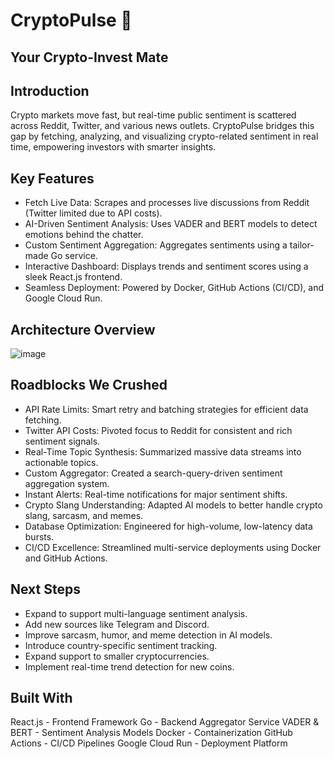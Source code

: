 # CryptoPulse 🚀
## Your Crypto-Invest Mate

## Introduction
Crypto markets move fast, but real-time public sentiment is scattered across Reddit, Twitter, and various news outlets.
CryptoPulse bridges this gap by fetching, analyzing, and visualizing crypto-related sentiment in real time, empowering investors with smarter insights.

## Key Features
- Fetch Live Data: Scrapes and processes live discussions from Reddit (Twitter limited due to API costs).
- AI-Driven Sentiment Analysis: Uses VADER and BERT models to detect emotions behind the chatter.
- Custom Sentiment Aggregation: Aggregates sentiments using a tailor-made Go service.
- Interactive Dashboard: Displays trends and sentiment scores using a sleek React.js frontend.
- Seamless Deployment: Powered by Docker, GitHub Actions (CI/CD), and Google Cloud Run.

## Architecture Overview
![image](https://github.com/user-attachments/assets/9b355d98-55f1-4b3e-b823-ec027d0ed6df)

## Roadblocks We Crushed
- API Rate Limits: Smart retry and batching strategies for efficient data fetching.
- Twitter API Costs: Pivoted focus to Reddit for consistent and rich sentiment signals.
- Real-Time Topic Synthesis: Summarized massive data streams into actionable topics.
- Custom Aggregator: Created a search-query-driven sentiment aggregation system.
- Instant Alerts: Real-time notifications for major sentiment shifts.
- Crypto Slang Understanding: Adapted AI models to better handle crypto slang, sarcasm, and memes.
- Database Optimization: Engineered for high-volume, low-latency data bursts.
- CI/CD Excellence: Streamlined multi-service deployments using Docker and GitHub Actions.

## Next Steps
- Expand to support multi-language sentiment analysis.
- Add new sources like Telegram and Discord.
- Improve sarcasm, humor, and meme detection in AI models.
- Introduce country-specific sentiment tracking.
- Expand support to smaller cryptocurrencies.
- Implement real-time trend detection for new coins.

## Built With
React.js - Frontend Framework
Go - Backend Aggregator Service
VADER & BERT - Sentiment Analysis Models
Docker - Containerization
GitHub Actions - CI/CD Pipelines
Google Cloud Run - Deployment Platform





